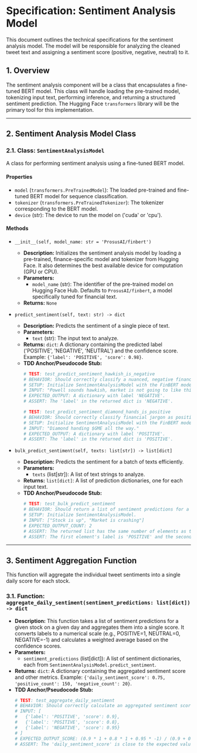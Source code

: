 # Specification: Sentiment Analysis Model

This document outlines the technical specifications for the sentiment analysis model. The model will be responsible for analyzing the cleaned tweet text and assigning a sentiment score (positive, negative, neutral) to it.

## 1. Overview

The sentiment analysis component will be a class that encapsulates a fine-tuned BERT model. This class will handle loading the pre-trained model, tokenizing input text, performing inference, and returning a structured sentiment prediction. The Hugging Face `transformers` library will be the primary tool for this implementation.

---

## 2. Sentiment Analysis Model Class

### 2.1. Class: `SentimentAnalysisModel`

A class for performing sentiment analysis using a fine-tuned BERT model.

#### Properties

-   `model` (`transformers.PreTrainedModel`): The loaded pre-trained and fine-tuned BERT model for sequence classification.
-   `tokenizer` (`transformers.PreTrainedTokenizer`): The tokenizer corresponding to the BERT model.
-   `device` (str): The device to run the model on ('cuda' or 'cpu').

#### Methods

-   `__init__(self, model_name: str = 'ProsusAI/finbert')`
    -   **Description:** Initializes the sentiment analysis model by loading a pre-trained, finance-specific model and tokenizer from Hugging Face. It also determines the best available device for computation (GPU or CPU).
    -   **Parameters:**
        -   `model_name` (str): The identifier of the pre-trained model on Hugging Face Hub. Defaults to `ProsusAI/finbert`, a model specifically tuned for financial text.
    -   **Returns:** `None`

-   `predict_sentiment(self, text: str) -> dict`
    -   **Description:** Predicts the sentiment of a single piece of text.
    -   **Parameters:**
        -   `text` (str): The input text to analyze.
    -   **Returns:** `dict`: A dictionary containing the predicted label ('POSITIVE', 'NEGATIVE', 'NEUTRAL') and the confidence score. Example: `{'label': 'POSITIVE', 'score': 0.98}`.
    -   **TDD Anchor/Pseudocode Stub:**
        ```python
        # TEST: test_predict_sentiment_hawkish_is_negative
        # BEHAVIOR: Should correctly classify a nuanced, negative financial text.
        # SETUP: Initialize SentimentAnalysisModel with the FinBERT model.
        # INPUT: "Powell sounds hawkish, market is not going to like this."
        # EXPECTED_OUTPUT: A dictionary with label 'NEGATIVE'.
        # ASSERT: The 'label' in the returned dict is 'NEGATIVE'.

        # TEST: test_predict_sentiment_diamond_hands_is_positive
        # BEHAVIOR: Should correctly classify financial jargon as positive.
        # SETUP: Initialize SentimentAnalysisModel with the FinBERT model.
        # INPUT: "Diamond handing $GME all the way."
        # EXPECTED_OUTPUT: A dictionary with label 'POSITIVE'.
        # ASSERT: The 'label' in the returned dict is 'POSITIVE'.
        ```

-   `bulk_predict_sentiment(self, texts: list[str]) -> list[dict]`
    -   **Description:** Predicts the sentiment for a batch of texts efficiently.
    -   **Parameters:**
        -   `texts` (list[str]): A list of text strings to analyze.
    -   **Returns:** `list[dict]`: A list of prediction dictionaries, one for each input text.
    -   **TDD Anchor/Pseudocode Stub:**
        ```python
        # TEST: test_bulk_predict_sentiment
        # BEHAVIOR: Should return a list of sentiment predictions for a batch of texts.
        # SETUP: Initialize SentimentAnalysisModel.
        # INPUT: ["Stock is up", "Market is crashing"]
        # EXPECTED_OUTPUT_COUNT: 2
        # ASSERT: The returned list has the same number of elements as the input list.
        # ASSERT: The first element's label is 'POSITIVE' and the second is 'NEGATIVE'.
        ```

---

## 3. Sentiment Aggregation Function

This function will aggregate the individual tweet sentiments into a single daily score for each stock.

### 3.1. Function: `aggregate_daily_sentiment(sentiment_predictions: list[dict]) -> dict`

-   **Description:** This function takes a list of sentiment predictions for a given stock on a given day and aggregates them into a single score. It converts labels to a numerical scale (e.g., POSITIVE=1, NEUTRAL=0, NEGATIVE=-1) and calculates a weighted average based on the confidence scores.
-   **Parameters:**
    -   `sentiment_predictions` (list[dict]): A list of sentiment dictionaries, each from `SentimentAnalysisModel.predict_sentiment`.
-   **Returns:** `dict`: A dictionary containing the aggregated sentiment score and other metrics. Example: `{'daily_sentiment_score': 0.75, 'positive_count': 150, 'negative_count': 20}`.
-   **TDD Anchor/Pseudocode Stub:**
    ```python
    # TEST: test_aggregate_daily_sentiment
    # BEHAVIOR: Should correctly calculate an aggregated sentiment score.
    # INPUT: [
    #   {'label': 'POSITIVE', 'score': 0.9},
    #   {'label': 'POSITIVE', 'score': 0.8},
    #   {'label': 'NEGATIVE', 'score': 0.95}
    # ]
    # EXPECTED_OUTPUT_SCORE: (0.9 * 1 + 0.8 * 1 + 0.95 * -1) / (0.9 + 0.8 + 0.95) = 0.28
    # ASSERT: The 'daily_sentiment_score' is close to the expected value.